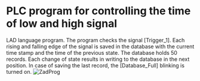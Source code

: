 # PLC program for controlling the time of low and high signal

LAD language program. The program checks the signal [Trigger_1]. Each rising and falling edge of the signal is saved in the database with the current time stamp and the time of the previous state. The database holds 50
records. Each change of state results in writing to the database in the next position. In case of saving the last record, the [Database_Full] blinking is turned on.
![ZadProg](https://user-images.githubusercontent.com/34861787/222790971-47673df2-e594-46f8-ab41-7e6f023f1b6d.jpg)
